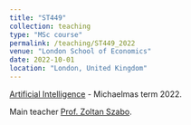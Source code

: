 ```yaml
---
title: "ST449"
collection: teaching
type: "MSc course"
permalink: /teaching/ST449_2022
venue: "London School of Economics"
date: 2022-10-01
location: "London, United Kingdom"
---
```


[Artificial Intelligence](https://www.lse.ac.uk/resources/calendar2022-2023/courseGuides/ST/2022_ST449.htm) - Michaelmas term 2022.

Main teacher [Prof. Zoltan Szabo](https://www.lse.ac.uk/Statistics/People/Professor-Zoltan-Szabo).
